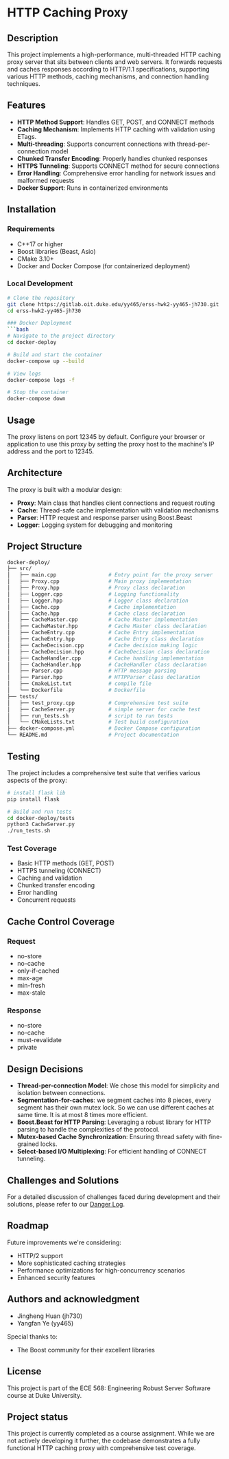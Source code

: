 # HTTP Caching Proxy

## Description
This project implements a high-performance, multi-threaded HTTP caching proxy server that sits between clients and web servers. It forwards requests and caches responses according to HTTP/1.1 specifications, supporting various HTTP methods, caching mechanisms, and connection handling techniques.

## Features
- **HTTP Method Support**: Handles GET, POST, and CONNECT methods
- **Caching Mechanism**: Implements HTTP caching with validation using ETags.
- **Multi-threading**: Supports concurrent connections with thread-per-connection model
- **Chunked Transfer Encoding**: Properly handles chunked responses
- **HTTPS Tunneling**: Supports CONNECT method for secure connections
- **Error Handling**: Comprehensive error handling for network issues and malformed requests
- **Docker Support**: Runs in containerized environments

## Installation
### Requirements
- C++17 or higher
- Boost libraries (Beast, Asio)
- CMake 3.10+
- Docker and Docker Compose (for containerized deployment)

### Local Development
```bash
# Clone the repository
git clone https://gitlab.oit.duke.edu/yy465/erss-hwk2-yy465-jh730.git
cd erss-hwk2-yy465-jh730

### Docker Deployment
```bash
# Navigate to the project directory
cd docker-deploy

# Build and start the container
docker-compose up --build

# View logs
docker-compose logs -f

# Stop the container
docker-compose down
```

## Usage
The proxy listens on port 12345 by default. Configure your browser or application to use this proxy by setting the proxy host to the machine's IP address and the port to 12345.

## Architecture
The proxy is built with a modular design:
- **Proxy**: Main class that handles client connections and request routing
- **Cache**: Thread-safe cache implementation with validation mechanisms
- **Parser**: HTTP request and response parser using Boost.Beast
- **Logger**: Logging system for debugging and monitoring

## Project Structure
```bash
docker-deploy/
├── src/
│   ├── main.cpp                 # Entry point for the proxy server
│   ├── Proxy.cpp                # Main proxy implementation
│   ├── Proxy.hpp                # Proxy class declaration
│   ├── Logger.cpp               # Logging functionality
│   ├── Logger.hpp               # Logger class declaration
│   ├── Cache.cpp                # Cache implementation
│   ├── Cache.hpp                # Cache class declaration
│   ├── CacheMaster.cpp          # Cache Master implementation
│   ├── CacheMaster.hpp          # Cache Master class declaration
│   ├── CacheEntry.cpp           # Cache Entry implementation
│   ├── CacheEntry.hpp           # Cache Entry class declaration
│   ├── CacheDecision.cpp        # Cache decision making logic
│   ├── CacheDecision.hpp        # CacheDecision class declaration
│   ├── CacheHandler.cpp         # Cache handling implementation
│   ├── CacheHandler.hpp         # CacheHandler class declaration
│   ├── Parser.cpp               # HTTP message parsing
│   ├── Parser.hpp               # HTTPParser class declaration
│   ├── CmakeList.txt            # compile file
│   └── Dockerfile               # Dockerfile
├── tests/
│   ├── test_proxy.cpp           # Comprehensive test suite
│   ├── CacheServer.py           # simple server for cache test
│   ├── run_tests.sh             # script to run tests
│   └── CMakeLists.txt           # Test build configuration
├── docker-compose.yml           # Docker Compose configuration
└── README.md                    # Project documentation
```

## Testing
The project includes a comprehensive test suite that verifies various aspects of the proxy:

```bash
# install flask lib
pip install flask

# Build and run tests
cd docker-deploy/tests
python3 CacheServer.py
./run_tests.sh
```

### Test Coverage
- Basic HTTP methods (GET, POST)
- HTTPS tunneling (CONNECT)
- Caching and validation
- Chunked transfer encoding
- Error handling
- Concurrent requests

## Cache Control Coverage

### Request
- no-store
- no-cache
- only-if-cached
- max-age
- min-fresh
- max-stale

### Response
- no-store
- no-cache
- must-revalidate
- private

## Design Decisions
- **Thread-per-connection Model**: We chose this model for simplicity and isolation between connections.
- **Segmentation-for-caches**: we segment caches into 8 pieces, every segment has their own mutex lock. So we can use different caches at same time. It is at most 8 times more efficient.
- **Boost.Beast for HTTP Parsing**: Leveraging a robust library for HTTP parsing to handle the complexities of the protocol.
- **Mutex-based Cache Synchronization**: Ensuring thread safety with fine-grained locks.
- **Select-based I/O Multiplexing**: For efficient handling of CONNECT tunneling.

## Challenges and Solutions
For a detailed discussion of challenges faced during development and their solutions, please refer to our [Danger Log](dangerlog.md).

## Roadmap
Future improvements we're considering:
- HTTP/2 support
- More sophisticated caching strategies
- Performance optimizations for high-concurrency scenarios
- Enhanced security features

## Authors and acknowledgment
- Jingheng Huan (jh730)
- Yangfan Ye (yy465)

Special thanks to:
- The Boost community for their excellent libraries

## License
This project is part of the ECE 568: Engineering Robust Server Software course at Duke University.

## Project status
This project is currently completed as a course assignment. While we are not actively developing it further, the codebase demonstrates a fully functional HTTP caching proxy with comprehensive test coverage.
